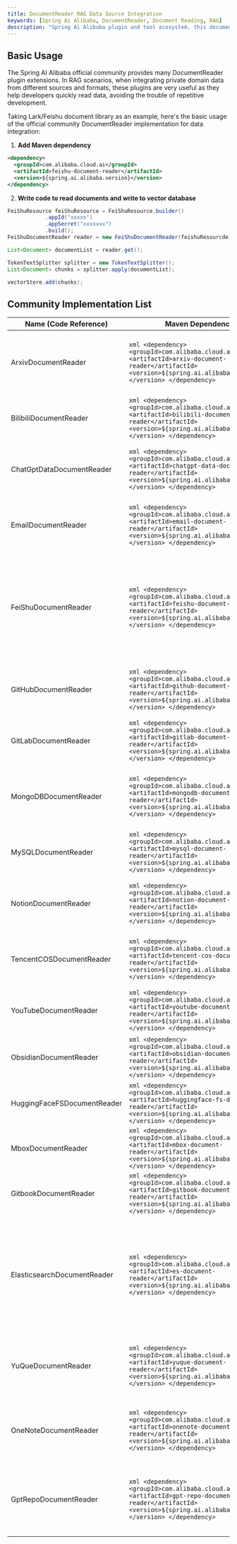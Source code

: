 ```yaml
---
title: DocumentReader RAG Data Source Integration
keywords: [Spring Ai Alibaba, DocumentReader, Document Reading, RAG]
description: "Spring Ai Alibaba plugin and tool ecosystem, this document mainly covers different DocumentReader implementations and usage methods for integrating different private domain data in RAG."
---
```


## Basic Usage
The Spring AI Alibaba official community provides many DocumentReader plugin extensions. In RAG scenarios, when integrating private domain data from different sources and formats, these plugins are very useful as they help developers quickly read data, avoiding the trouble of repetitive development.

Taking Lark/Feishu document library as an example, here's the basic usage of the official community DocumentReader implementation for data integration:

1. **Add Maven dependency**

```xml
<dependency>
  <groupId>com.alibaba.cloud.ai</groupId>
  <artifactId>feishu-document-reader</artifactId>
  <version>${spring.ai.alibaba.version}</version>
</dependency>
```

2. **Write code to read documents and write to vector database**

```java
FeiShuResource feiShuResource = FeiShuResource.builder()
			.appId("xxxxx")
			.appSecret("xxxxxxx")
			.build();
FeiShuDocumentReader reader = new FeiShuDocumentReader(feishuResourcde);

List<Document> documentList = reader.get();

TokenTextSplitter splitter = new TokenTextSplitter();
List<Document> chunks = splitter.apply(documentList);

vectorStore.add(chunks);
```


## Community Implementation List

| Name (Code Reference) | Maven Dependency | Description |
| --- | --- | --- |
| ArxivDocumentReader | ```xml <dependency> <groupId>com.alibaba.cloud.ai</groupId> <artifactId>arxiv-document-reader</artifactId> <version>${spring.ai.alibaba.version}</version> </dependency> ``` | arXiv academic paper reader, supports paper metadata extraction, PDF download and content parsing |
| BilibiliDocumentReader | ```xml <dependency> <groupId>com.alibaba.cloud.ai</groupId> <artifactId>bilibili-document-reader</artifactId> <version>${spring.ai.alibaba.version}</version> </dependency> ``` | Bilibili video content parser, supports video information extraction and subtitle capture |
| ChatGptDataDocumentReader | ```xml <dependency> <groupId>com.alibaba.cloud.ai</groupId> <artifactId>chatgpt-data-document-reader</artifactId> <version>${spring.ai.alibaba.version}</version> </dependency> ``` | ChatGPT conversation record parser, supports structured processing of exported data |
| EmailDocumentReader | ```xml <dependency> <groupId>com.alibaba.cloud.ai</groupId> <artifactId>email-document-reader</artifactId> <version>${spring.ai.alibaba.version}</version> </dependency> ``` | Email document parser, supports EML/MSG formats, can extract body text, attachments and metadata |
| FeiShuDocumentReader | ```xml <dependency>   <groupId>com.alibaba.cloud.ai</groupId>   <artifactId>feishu-document-reader</artifactId>   <version>${spring.ai.alibaba.version}</version> </dependency> ```  | Feishu/Lark document library reader, can be used in RAG scenarios to read document sources from Feishu and write them to vector databases.<br/><br/>Example address (if available) |
| GitHubDocumentReader | ```xml <dependency> <groupId>com.alibaba.cloud.ai</groupId> <artifactId>github-document-reader</artifactId> <version>${spring.ai.alibaba.version}</version> </dependency> ``` | GitHub repository document parser, supports Markdown/README and other format capture |
| GitLabDocumentReader | ```xml <dependency> <groupId>com.alibaba.cloud.ai</groupId> <artifactId>gitlab-document-reader</artifactId> <version>${spring.ai.alibaba.version}</version> </dependency> ``` | GitLab repository content reader, supports Issue and code repository document parsing |
| MongoDBDocumentReader | ```xml <dependency> <groupId>com.alibaba.cloud.ai</groupId> <artifactId>mongodb-document-reader</artifactId> <version>${spring.ai.alibaba.version}</version> </dependency> ``` | MongoDB database connector, supports batch reading and querying of collection documents |
| MySQLDocumentReader | ```xml <dependency> <groupId>com.alibaba.cloud.ai</groupId> <artifactId>mysql-document-reader</artifactId> <version>${spring.ai.alibaba.version}</version> </dependency> ``` | MySQL database reader, supports converting SQL query results into documents |
| NotionDocumentReader | ```xml <dependency> <groupId>com.alibaba.cloud.ai</groupId> <artifactId>notion-document-reader</artifactId> <version>${spring.ai.alibaba.version}</version> </dependency> ``` | Notion knowledge base integration tool, supports page content and block-level element parsing |
| TencentCOSDocumentReader | ```xml <dependency> <groupId>com.alibaba.cloud.ai</groupId> <artifactId>tencent-cos-document-reader</artifactId> <version>${spring.ai.alibaba.version}</version> </dependency> ``` | Tencent Cloud Object Storage integration tool, supports batch processing of COS document content |
| YouTubeDocumentReader | ```xml <dependency> <groupId>com.alibaba.cloud.ai</groupId> <artifactId>youtube-document-reader</artifactId> <version>${spring.ai.alibaba.version}</version> </dependency> ``` | YouTube video content parser, supports video information and subtitle extraction |
| ObsidianDocumentReader | ```xml <dependency> <groupId>com.alibaba.cloud.ai</groupId> <artifactId>obsidian-document-reader</artifactId> <version>${spring.ai.alibaba.version}</version> </dependency> ``` | Obsidian note parser, supports Markdown files and bidirectional link processing |
| HuggingFaceFSDocumentReader | ```xml <dependency> <groupId>com.alibaba.cloud.ai</groupId> <artifactId>huggingface-fs-document-reader</artifactId> <version>${spring.ai.alibaba.version}</version> </dependency> ``` | HuggingFace dataset file reader, supports JSONL format parsing |
| MboxDocumentReader | ```xml <dependency> <groupId>com.alibaba.cloud.ai</groupId> <artifactId>mbox-document-reader</artifactId> <version>${spring.ai.alibaba.version}</version> </dependency> ``` | Mbox mailbox file parser, supports multiple email content extraction |
| GitbookDocumentReader | ```xml <dependency> <groupId>com.alibaba.cloud.ai</groupId> <artifactId>gitbook-document-reader</artifactId> <version>${spring.ai.alibaba.version}</version> </dependency> ``` | Gitbook document reader, supports obtaining book content via API |
| ElasticsearchDocumentReader | ```xml <dependency> <groupId>com.alibaba.cloud.ai</groupId> <artifactId>es-document-reader</artifactId> <version>${spring.ai.alibaba.version}</version> </dependency> ``` | Elasticsearch document connector, supports single-node/cluster mode, HTTPS secure connection and basic authentication, provides document retrieval, ID query and custom search functions |
| YuQueDocumentReader | ```xml <dependency> <groupId>com.alibaba.cloud.ai</groupId> <artifactId>yuque-document-reader</artifactId> <version>${spring.ai.alibaba.version}</version> </dependency> ``` | Yuque knowledge base integration tool, supports obtaining document content via API and preserving source file path information |
| OneNoteDocumentReader | ```xml <dependency> <groupId>com.alibaba.cloud.ai</groupId> <artifactId>onenote-document-reader</artifactId> <version>${spring.ai.alibaba.version}</version> </dependency> ``` | OneNote document parser, supports accessing notebook content and page structure via Microsoft Graph API |
| GptRepoDocumentReader | ```xml <dependency> <groupId>com.alibaba.cloud.ai</groupId> <artifactId>gpt-repo-document-reader</artifactId> <version>${spring.ai.alibaba.version}</version> </dependency> ``` | Git repository analysis tool, supports full code repository reading, file filtering and structured document generation |

